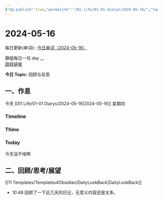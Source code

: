 ```yaml
---
{"dg-publish":true,"permalink":"/01-life/01-01-diarys/2024-05-16/","tags":["Diary"]}
---
```



# 2024-05-16
每日更新(单词)::
[今日单词（2024-05-16）](https://www.123pan.com/s/FckCjv-cjUUA.html)  

静姐每日一句 day __  
[跳转链接](https://www.123pan.com/FileView?fileId=5435933&shareKey=FckCjv-cjUUA&sharePwd=)  

**今日 Topic:**   回顾与反思

## 一、作息
今天 [[01 Life/01-01 Diarys/2024-05-16\|2024-05-16]] 星期四

### Timeline

### Thino

### Today

今天没干啥啊

## 二、回顾/思考/展望
[[11 Templates/Templates4Obsidian/DailyLookBack\|DailyLookBack]]


- 10:48
  回顾了一下近几天的日记，无意义内容还是太多。




